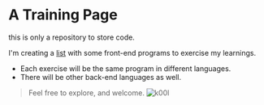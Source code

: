 # A Training Page
this is only a repository to store code.

I'm creating a <a href="https://carlxd9.github.io/CodeTraining/" target="_blank">list</a> with some front-end programs to exercise my learnings. 
* Each exercise will be the same program in different languages.
* There will be other back-end languages as well. 


> Feel free to explore, and welcome.
> <img src="http://1.bp.blogspot.com/-Aav1a74qTs0/VfhYALs4DII/AAAAAAAAT-k/DxFLw5RtFgE/s1600/kid-sunglasses-indiana-pacers.gif" alt="k00l">
